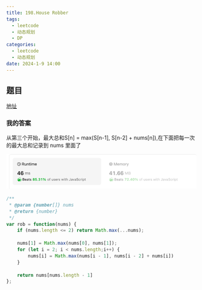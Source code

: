 ```yaml
---
title: 198.House Robber
tags:
  - leetcode
  - 动态规划
  - DP
categories:
  - leetcode
  - 动态规划
date: 2024-1-9 14:00
---
```


## 题目

[地址](https://leetcode.com/problems/house-robber/description/)

### 我的答案

从第三个开始，最大总和S[n] = max(S[n-1], S[n-2] + nums[n]),在下面把每一次的最大总和记录到 nums 里面了

![img.png](img.png)

```js
/**
 * @param {number[]} nums
 * @return {number}
 */
var rob = function(nums) {
    if (nums.length <= 2) return Math.max(...nums);

    nums[1] = Math.max(nums[0], nums[1]);
    for (let i = 2; i < nums.length;i++) {
        nums[i] = Math.max(nums[i - 1], nums[i - 2] + nums[i])
    }

    return nums[nums.length - 1]
};

```
